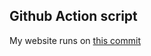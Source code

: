 ## Github Action script
My website runs on [ this commit ](https://github.com/$myREPO/commit/$mySHA)
